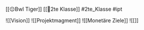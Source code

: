 [[😐Bwl Tiger]] [[🥲2te Klasse]] #2te_Klasse #ipt 


![[Vision]]
![[Projektmagment]]
![[Monetäre Ziele]]
![[]]